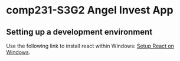 # comp231-S3G2 Angel Invest App
## Setting up a development environment
Use the following link to install react within Windows: [Setup React on Windows](https://robinwieruch.de/react-js-windows-setup).
